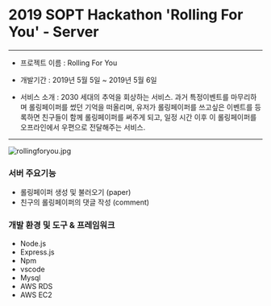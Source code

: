 # 2019 SOPT Hackathon 'Rolling For You' - Server

------

- 프로젝트 이름 : Rolling For You

- 개발기간 : 2019년 5월 5일 ~ 2019년 5월 6일

- 서비스 소개 : 2030 세대의 추억을 회상하는 서비스. 과거 특정이벤트를 마무리하며 롤링페이퍼를 썼던 기억을 떠올리며, 유저가 롤링페이퍼를 쓰고싶은 이벤트를 등록하면 친구들이 함께 롤링페이퍼를 써주게 되고, 일정 시간 이후 이 롤링페이퍼를 오프라인에서 우편으로 전달해주는 서비스.

  

----------

![rollingforyou.jpg](</data/rollingforyou.jpg>)

### 서버 주요기능

- 롤링페이퍼 생성 및 불러오기 (paper)
- 친구의 롤링페이퍼의 댓글 작성 (comment)

 

 

### 개발 환경 및 도구 & 프레임워크

- Node.js 
- Express.js 
- Npm
- vscode
- Mysql
- AWS RDS
- AWS EC2

 


